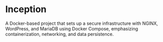 # Inception
A Docker-based project that sets up a secure infrastructure with NGINX, WordPress, and MariaDB using Docker Compose, emphasizing containerization, networking, and data persistence.
